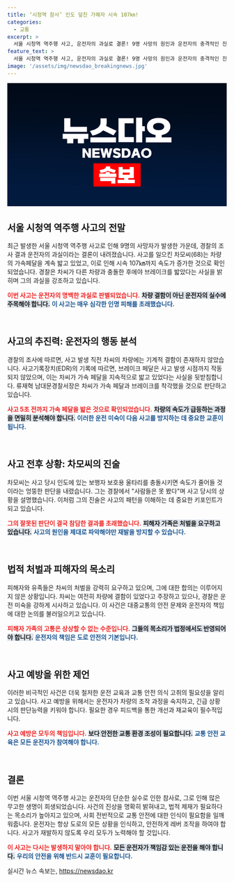 ```yaml
---
title: ‘시청역 참사’ 인도 덮친 가해자 시속 107㎞!
categories:
  - 교통
excerpt: >
  서울 시청역 역주행 사고, 운전자의 과실로 결론! 9명 사망의 원인과 운전자의 충격적인 진술이 밝혀졌다. 경찰 브레이크와 액셀 착각 의혹, 피해자 유족들 처벌 요구!
feature_text: >
  서울 시청역 역주행 사고, 운전자의 과실로 결론! 9명 사망의 원인과 운전자의 충격적인 진술이 밝혀졌다. 경찰 브레이크와 액셀 착각 의혹, 피해자 유족들 처벌 요구!
image: '/assets/img/newsdao_breakingnews.jpg'
---
```


<p><img src="/assets/img/newsdao_breakingnews.jpg" alt="koreaapp 속보" /></p>

<h2 data-ke-size="size26">서울 시청역 역주행 사고의 전말</h2>

<p data-ke-size="size16">최근 발생한 서울 시청역 역주행 사고로 인해 9명의 사망자가 발생한 가운데, 경찰의 조사 결과 운전자의 과실이라는 결론이 내려졌습니다. 사고를 일으킨 차모씨(68)는 차량의 가속페달을 계속 밟고 있었고, 이로 인해 시속 107㎞까지 속도가 증가한 것으로 확인되었습니다. 경찰은 차씨가 다른 차량과 충돌한 후에야 브레이크를 밟았다는 사실을 밝히며 그의 과실을 강조하고 있습니다.</p>

<p><b><span style="color: #ee2323;">이번 사고는 운전자의 명백한 과실로 판별되었습니다.</span></b> <b><span style="background-color: #21538527;">차량 결함이 아닌 운전자의 실수에 주목해야 합니다.</span></b> <b><span style="color: #1a5490;">이 사고는 매우 심각한 인명 피해를 초래했습니다.</span></b></p>

<p data-ke-size="size16">&nbsp;</p>

<h2 data-ke-size="size26">사고의 추진력: 운전자의 행동 분석</h2>

<p data-ke-size="size16">경찰의 조사에 따르면, 사고 발생 직전 차씨의 차량에는 기계적 결함이 존재하지 않았습니다. 사고기록장치(EDR)의 기록에 따르면, 브레이크 페달은 사고 발생 시점까지 작동되지 않았으며, 이는 차씨가 가속 페달을 지속적으로 밟고 있었다는 사실을 뒷받침합니다. 류재혁 남대문경찰서장은 차씨가 가속 페달과 브레이크를 착각했을 것으로 판단하고 있습니다.</p>

<p><b><span style="color: #ee2323;">사고 5초 전까지 가속 페달을 밟은 것으로 확인되었습니다.</span></b> <b><span style="background-color: #21538527;">차량의 속도가 급등하는 과정을 면밀히 분석해야 합니다.</span></b> <b><span style="color: #1a5490;">이러한 운전 미숙이 다음 사고를 방지하는 데 중요한 교훈이 됩니다.</span></b></p>

<p data-ke-size="size16">&nbsp;</p>

<h2 data-ke-size="size26">사고 전후 상황: 차모씨의 진술</h2>

<p data-ke-size="size16">차모씨는 사고 당시 인도에 있는 보행자 보호용 울타리를 충돌시키면 속도가 줄어들 것이라는 엉뚱한 판단을 내렸습니다. 그는 경찰에서 "사람들은 못 봤다"며 사고 당시의 상황을 설명했습니다. 이처럼 그의 진술은 사고의 패턴을 이해하는 데 중요한 키포인트가 되고 있습니다.</p>

<p><b><span style="color: #ee2323;">그의 잘못된 판단이 결국 참담한 결과를 초래했습니다.</span></b> <b><span style="background-color: #21538527;">피해자 가족은 처벌을 요구하고 있습니다.</span></b> <b><span style="color: #1a5490;">사고의 원인을 제대로 파악해야만 재발을 방지할 수 있습니다.</span></b></p>

<p data-ke-size="size16">&nbsp;</p>

<h2 data-ke-size="size26">법적 처벌과 피해자의 목소리</h2>

<p data-ke-size="size16">피해자와 유족들은 차씨의 처벌을 강력히 요구하고 있으며, 그에 대한 합의는 이루어지지 않은 상황입니다. 차씨는 여전히 차량에 결함이 있었다고 주장하고 있으나, 경찰은 운전 미숙을 강하게 시사하고 있습니다. 이 사건은 대중교통의 안전 문제와 운전자의 책임에 대한 논의를 불러일으키고 있습니다.</p>

<p><b><span style="color: #ee2323;">피해자 가족의 고통은 상상할 수 없는 수준입니다.</span></b> <b><span style="background-color: #21538527;">그들의 목소리가 법정에서도 반영되어야 합니다.</span></b> <b><span style="color: #1a5490;">운전자의 책임은 도로 안전의 기본입니다.</span></b></p>

<p data-ke-size="size16">&nbsp;</p>

<h2 data-ke-size="size26">사고 예방을 위한 제언</h2>

<p data-ke-size="size16">이러한 비극적인 사건은 더욱 철저한 운전 교육과 교통 안전 의식 고취의 필요성을 알리고 있습니다. 사고 예방을 위해서는 운전자가 차량의 조작 과정을 숙지하고, 긴급 상황 시의 판단능력을 키워야 합니다. 필요한 경우 피드백을 통한 개선과 재교육이 필수적입니다.</p>

<p><b><span style="color: #ee2323;">사고 예방은 모두의 책임입니다.</span></b> <b><span style="background-color: #21538527;">보다 안전한 교통 환경 조성이 필요합니다.</span></b> <b><span style="color: #1a5490;">교통 안전 교육은 모든 운전자가 참여해야 합니다.</span></b></p>

<p data-ke-size="size16">&nbsp;</p>

<h2 data-ke-size="size26">결론</h2>

<p data-ke-size="size16">이번 서울 시청역 역주행 사고는 운전자의 단순한 실수로 인한 참사로, 그로 인해 많은 무고한 생명이 희생되었습니다. 사건의 진상을 명확히 밝혀내고, 법적 제재가 필요하다는 목소리가 높아지고 있으며, 사회 전반적으로 교통 안전에 대한 인식이 필요함을 일깨워줍니다. 운전자는 항상 도로의 모든 상황을 인식하고, 안전하게 레버 조작을 하여야 합니다. 사고가 재발하지 않도록 우리 모두가 노력해야 할 것입니다.</p>

<p><b><span style="color: #ee2323;">이 사고는 다시는 발생하지 말아야 합니다.</span></b> <b><span style="background-color: #21538527;">모든 운전자가 책임감 있는 운전을 해야 합니다.</span></b> <b><span style="color: #1a5490;">우리의 안전을 위해 반드시 교훈이 필요합니다.</span></b></p>
실시간 뉴스 속보는, <a href="https://newsdao.kr" rel="dofollow">https://newsdao.kr</a>


